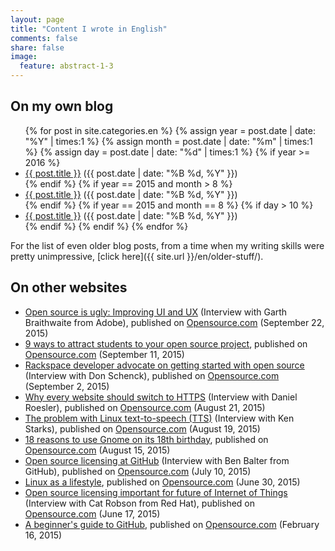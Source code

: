 ```yaml
---
layout: page
title: "Content I wrote in English"
comments: false
share: false
image:
  feature: abstract-1-3
---
```


## On my own blog

<ul>
    {% for post in site.categories.en %}
      {% assign year = post.date | date: "%Y" | times:1 %}
      {% assign month = post.date | date: "%m" | times:1 %}
      {% assign day = post.date | date: "%d" | times:1 %}
      {% if year >= 2016 %}
        <li><a href="{{ site.url }}{{post.url }}">{{ post.title }}</a> ({{ post.date | date: "%B %d, %Y" }})</li>
      {% endif %}
      {% if year == 2015 and month > 8 %}
        <li><a href="{{ site.url }}{{post.url }}">{{ post.title }}</a> ({{ post.date | date: "%B %d, %Y" }})</li>
      {% endif %}
      {% if year == 2015 and month == 8 %}
        {% if day > 10 %}
          <li><a href="{{ site.url }}{{post.url }}">{{ post.title }}</a> ({{ post.date | date: "%B %d, %Y" }})</li>
        {% endif %}
      {% endif %}
    {% endfor %}
</ul>

For the list of even older blog posts, from a time when my writing skills were pretty unimpressive, [click here]({{ site.url }}/en/older-stuff/).

## On other websites

<ul>
    <li><a href="https://opensource.com/life/15/9/ato-interview-garth-braithwaite">Open source is ugly: Improving UI and UX</a> (Interview with Garth Braithwaite from Adobe), published on <a href="http://opensource.com">Opensource.com</a> (September 22, 2015)</li>
    <li><a href="http://opensource.com/education/15/9/what-attracts-students-to-your-project">9 ways to attract students to your open source project</a>, published on <a href="http://opensource.com">Opensource.com</a> (September 11, 2015)</li>
    <li><a href="http://opensource.com/life/15/9/interview-don-schenck-rackspace">Rackspace developer advocate on getting started with open source</a> (Interview with Don Schenck), published on <a href="http://opensource.com">Opensource.com</a> (September 2, 2015)</li>
    <li><a href="https://opensource.com/business/15/8/interview-daniel-roesler-utilityapi">Why every website should switch to HTTPS</a> (Interview with Daniel Roesler), published on <a href="http://opensource.com">Opensource.com</a> (August 21, 2015)</li>
    <li><a href="https://opensource.com/life/15/8/interview-ken-starks-texas-linux-fest">The problem with Linux text-to-speech (TTS)</a> (Interview with Ken Starks), published on <a href="http://opensource.com">Opensource.com</a> (August 19, 2015)</li>
    <li><a href="http://opensource.com/life/15/8/gnome-turns-18">18 reasons to use Gnome on its 18th birthday</a>, published on <a href="http://opensource.com">Opensource.com</a> (August 15, 2015)</li>
    <li><a href="http://opensource.com/life/15/7/interview-ben-balter-github">Open source licensing at GitHub</a> (Interview with Ben Balter from GitHub), published on <a href="http://opensource.com">Opensource.com</a> (July 10, 2015)</li>
    <li><a href="http://opensource.com/life/15/6/my-linux-story-Aleksandar-Todorovic">Linux as a lifestyle</a>, published on <a href="http://opensource.com">Opensource.com</a> (June 30, 2015)</li>
    <li><a href="http://opensource.com/business/15/6/interview-cat-robson-red-hat">Open source licensing important for future of Internet of Things</a> (Interview with Cat Robson from Red Hat), published on <a href="http://opensource.com">Opensource.com</a> (June 17, 2015)</li>
    <li><a href="http://opensource.com/life/15/2/beginners-guide-github">A beginner's guide to GitHub</a>, published on <a href="http://opensource.com">Opensource.com</a> (February 16, 2015)</li>
</ul>
